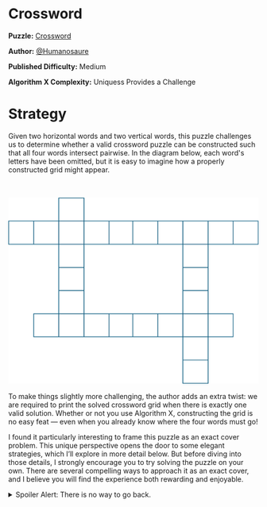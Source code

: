 # Crossword

__Puzzle:__ [Crossword](https://www.codingame.com/training/medium/crossword)

__Author:__ [@Humanosaure](https://www.codingame.com/profile/5bbc0f4b299d3bb28410b96df8a45b607624692)

__Published Difficulty:__ Medium

__Algorithm X Complexity:__ Uniquess Provides a Challenge

# Strategy

Given two horizontal words and two vertical words, this puzzle challenges us to determine whether a valid crossword puzzle can be constructed such that all four words intersect pairwise. In the diagram below, each word's letters have been omitted, but it is easy to imagine how a properly constructed grid might appear.

<BR><BR>
![Crossword](Crossword1.png)
<BR>

To make things slightly more challenging, the author adds an extra twist: we are required to print the solved crossword grid when there is exactly one valid solution. Whether or not you use Algorithm X, constructing the grid is no easy feat — even when you already know where the four words must go!

I found it particularly interesting to frame this puzzle as an exact cover problem. This unique perspective opens the door to some elegant strategies, which I’ll explore in more detail below. But before diving into those details, I strongly encourage you to try solving the puzzle on your own. There are several compelling ways to approach it as an exact cover, and I believe you will find the experience both rewarding and enjoyable.

<details><summary>Spoiler Alert: There is no way to go back.</summary>

# Important Details

<BR><BR>
![Crossword - Box](Crossword2.png)
<BR>


# Enforcing Sameness with Coloring

<BR><BR>
![Crossword (Coloring)](Crossword3.png)
<BR>

# Enforcing Sameness with Mutual Exclusivity

<BR><BR>
![Crossword (Mutual Exclusivity](Crossword4.png)
<BR>

</details>

